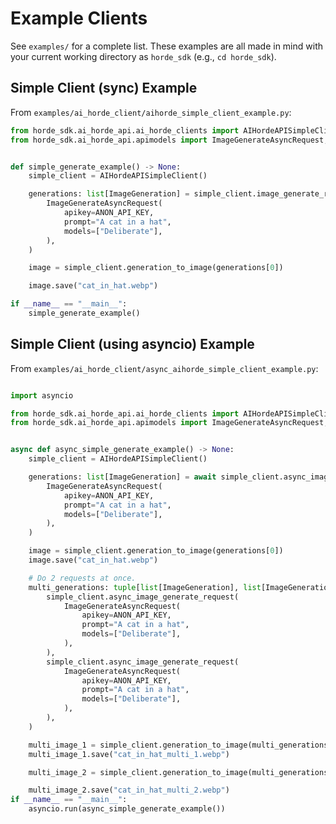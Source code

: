 # Example Clients

See `examples/` for a complete list. These examples are all made in mind with your current working directory as `horde_sdk` (e.g., `cd horde_sdk`).

## Simple Client (sync) Example
From `examples/ai_horde_client/aihorde_simple_client_example.py`:

``` python
from horde_sdk.ai_horde_api.ai_horde_clients import AIHordeAPISimpleClient
from horde_sdk.ai_horde_api.apimodels import ImageGenerateAsyncRequest, ImageGeneration


def simple_generate_example() -> None:
    simple_client = AIHordeAPISimpleClient()

    generations: list[ImageGeneration] = simple_client.image_generate_request(
        ImageGenerateAsyncRequest(
            apikey=ANON_API_KEY,
            prompt="A cat in a hat",
            models=["Deliberate"],
        ),
    )

    image = simple_client.generation_to_image(generations[0])

    image.save("cat_in_hat.webp")

if __name__ == "__main__":
    simple_generate_example()
```

## Simple Client (using asyncio) Example
From `examples/ai_horde_client/async_aihorde_simple_client_example.py`:

``` python

import asyncio

from horde_sdk.ai_horde_api.ai_horde_clients import AIHordeAPISimpleClient
from horde_sdk.ai_horde_api.apimodels import ImageGenerateAsyncRequest, ImageGeneration


async def async_simple_generate_example() -> None:
    simple_client = AIHordeAPISimpleClient()

    generations: list[ImageGeneration] = await simple_client.async_image_generate_request(
        ImageGenerateAsyncRequest(
            apikey=ANON_API_KEY,
            prompt="A cat in a hat",
            models=["Deliberate"],
        ),
    )

    image = simple_client.generation_to_image(generations[0])
    image.save("cat_in_hat.webp")

    # Do 2 requests at once.
    multi_generations: tuple[list[ImageGeneration], list[ImageGeneration]] = await asyncio.gather(
        simple_client.async_image_generate_request(
            ImageGenerateAsyncRequest(
                apikey=ANON_API_KEY,
                prompt="A cat in a hat",
                models=["Deliberate"],
            ),
        ),
        simple_client.async_image_generate_request(
            ImageGenerateAsyncRequest(
                apikey=ANON_API_KEY,
                prompt="A cat in a hat",
                models=["Deliberate"],
            ),
        ),
    )

    multi_image_1 = simple_client.generation_to_image(multi_generations[0][0])
    multi_image_1.save("cat_in_hat_multi_1.webp")

    multi_image_2 = simple_client.generation_to_image(multi_generations[1][0])

    multi_image_2.save("cat_in_hat_multi_2.webp")
if __name__ == "__main__":
    asyncio.run(async_simple_generate_example())
```
